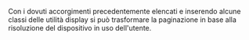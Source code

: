 Con i dovuti accorgimenti precedentemente elencati e inserendo alcune classi delle utilità display si può trasformare la paginazione in base alla risoluzione del dispositivo in uso dell'utente.

